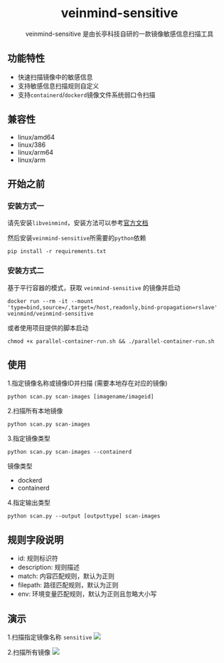 <h1 align="center"> veinmind-sensitive </h1>

<p align="center">
veinmind-sensitive 是由长亭科技自研的一款镜像敏感信息扫描工具 
</p>

## 功能特性

- 快速扫描镜像中的敏感信息
- 支持敏感信息扫描规则自定义
- 支持`containerd`/`dockerd`镜像文件系统弱口令扫描

## 兼容性

- linux/amd64
- linux/386
- linux/arm64
- linux/arm

## 开始之前

### 安装方式一

请先安装`libveinmind`，安装方法可以参考[官方文档](https://github.com/chaitin/libveinmind)

然后安装`veinmind-sensitive`所需要的`python`依赖
```
pip install -r requirements.txt
```

### 安装方式二

基于平行容器的模式，获取 `veinmind-sensitive` 的镜像并启动
```
docker run --rm -it --mount 'type=bind,source=/,target=/host,readonly,bind-propagation=rslave' veinmind/veinmind-sensitive
```

或者使用项目提供的脚本启动
```
chmod +x parallel-container-run.sh && ./parallel-container-run.sh
```

## 使用

1.指定镜像名称或镜像ID并扫描 (需要本地存在对应的镜像)

```
python scan.py scan-images [imagename/imageid]
```

2.扫描所有本地镜像

```
python scan.py scan-images
```

3.指定镜像类型
```
python scan.py scan-images --containerd
```

镜像类型
- dockerd
- containerd

4.指定输出类型
```
python scan.py --output [outputtype] scan-images
```

## 规则字段说明
- id: 规则标识符
- description: 规则描述
- match: 内容匹配规则，默认为正则
- filepath: 路径匹配规则，默认为正则
- env: 环境变量匹配规则，默认为正则且忽略大小写

## 演示
1.扫描指定镜像名称 `sensitive`
![](https://dinfinite.oss-cn-beijing.aliyuncs.com/image/20220329142155.png)

2.扫描所有镜像
![](https://dinfinite.oss-cn-beijing.aliyuncs.com/image/20220329142506.png)